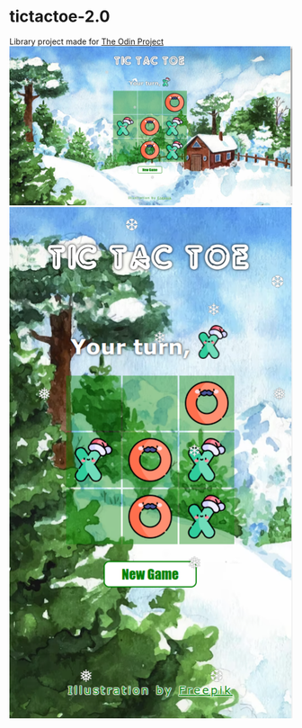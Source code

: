 # tictactoe-2.0

Library project made for [The Odin Project](https://www.theodinproject.com/)
![Desktop view](./pictures/desktop.png)
![Smaller screen](./pictures/mobile.png)
